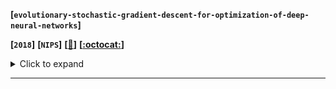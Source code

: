 **[`evolutionary-stochastic-gradient-descent-for-optimization-of-deep-neural-networks`]**

**[`2018`]** **[`NIPS`]** **[[:memo:]()]** **[[:octocat:]()]**

<details><summary>Click to expand</summary><p>


**Abstract:**

> They propose a population-based Evolutionary Stochastic Gradient Descent (ESGD)
> framework for optimizing deep neural networks.
>
> This ESGD framwork can be applied on  speech recognition, image recognition and language modeling, using networks with a variety of deep architectures.

**The methods it used:** 

- [ ] Several ways of attack: Fast Gradient Sign Method (FGSM), Randomized Fast Gradient Sign Method (RAND+FGSM), The Carlini-Wagner (CW) attack
- [ ] Lebesgue-measure

**Its contribution:**

> They proposed a novel defense strategy utilizing GANs to enhance the
> robustness of classification models against black-box and white-box adversarial attacks

**My Comments:**

> This work can be referred to using AE (Auto Encoder) for noise reduction. It’s just an easy application of GANs.
>

</p></details>

---